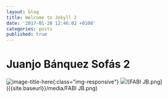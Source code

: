 ```yaml
---
layout: blog
title: Welcome to Jekyll 2
date: '2017-01-28 12:46:02 +0100'
categories: posts
published: true
---
```


# Juanjo Bánquez Sofás 2


![image-title-here](/1-SOFA.jpg){:class="img-responsive"}
![]({{site.baseurl}}/media/FABI%20JB.png)![FABI JB.png]({{site.baseurl}}/media/FABI JB.png)